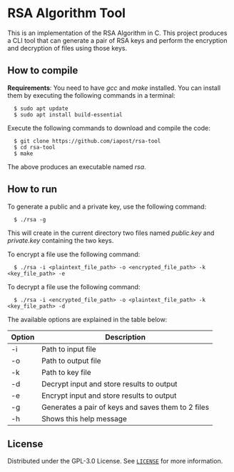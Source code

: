 # RSA Algorithm Tool

This is an implementation of the RSA Algorithm in C. This project produces a CLI tool that can generate a pair of RSA keys and perform the encryption and decryption of files using those keys.

## How to compile

**Requirements**: You need to have *gcc* and *make* installed. You can install them by executing the following commands in a terminal:

```
  $ sudo apt update
  $ sudo apt install build-essential
```

Execute the following commands to download and compile the code:

```
  $ git clone https://github.com/iapost/rsa-tool
  $ cd rsa-tool
  $ make
```

The above produces an executable named *rsa*.

## How to run

To generate a public and a private key, use the following command:

```
  $ ./rsa -g
```

This will create in the current directory two files named *public.key* and *private.key* containing the two keys.

To encrypt a file use the following command:


```
  $ ./rsa -i <plaintext_file_path> -o <encrypted_file_path> -k <key_file_path> -e
```

To decrypt a file use the following command:


```
  $ ./rsa -i <encrypted_file_path> -o <plaintext_file_path> -k <key_file_path> -d
```

The available options are explained in the table below:

| Option    | Description                                        |
|-----------|----------------------------------------------------|
| -i <path> | Path to input file                                 |
| -o <path> | Path to output file                                |
| -k <path> | Path to key file                                   |
| -d        | Decrypt input and store results to output          |
| -e        | Encrypt input and store results to output          |
| -g        | Generates a pair of keys and saves them to 2 files |
| -h        | Shows this help message                            |

## License

Distributed under the GPL-3.0 License. See [`LICENSE`](LICENSE) for more information.
